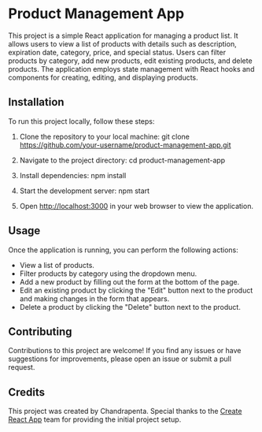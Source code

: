 # Product Management App

This project is a simple React application for managing a product list. It allows users to view a list of products with details such as description, expiration date, category, price, and special status. Users can filter products by category, add new products, edit existing products, and delete products. The application employs state management with React hooks and components for creating, editing, and displaying products.

## Installation

To run this project locally, follow these steps:

1. Clone the repository to your local machine:
   git clone https://github.com/your-username/product-management-app.git
   
2. Navigate to the project directory:
   cd product-management-app
   
3. Install dependencies:
   npm install

4. Start the development server:
   npm start

5. Open [http://localhost:3000](http://localhost:3000) in your web browser to view the application.

## Usage

Once the application is running, you can perform the following actions:

- View a list of products.
- Filter products by category using the dropdown menu.
- Add a new product by filling out the form at the bottom of the page.
- Edit an existing product by clicking the "Edit" button next to the product and making changes in the form that appears.
- Delete a product by clicking the "Delete" button next to the product.

## Contributing

Contributions to this project are welcome! If you find any issues or have suggestions for improvements, please open an issue or submit a pull request.

## Credits

This project was created by Chandrapenta. Special thanks to the [Create React App](https://github.com/facebook/create-react-app) team for providing the initial project setup.


